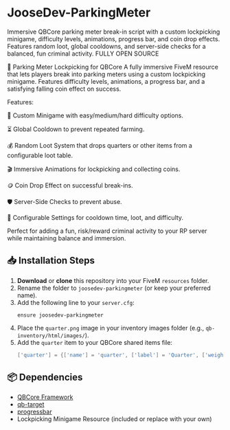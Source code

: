 # JooseDev-ParkingMeter
Immersive QBCore parking meter break-in script with a custom lockpicking minigame, difficulty levels, animations, progress bar, and coin drop effects. Features random loot, global cooldowns, and server-side checks for a balanced, fun criminal activity. FULLY OPEN SOURCE

🚗 Parking Meter Lockpicking for QBCore
A fully immersive FiveM resource that lets players break into parking meters using a custom lockpicking minigame. Features difficulty levels, animations, a progress bar, and a satisfying falling coin effect on success.

Features:

🎯 Custom Minigame with easy/medium/hard difficulty options.

⏳ Global Cooldown to prevent repeated farming.

💰 Random Loot System that drops quarters or other items from a configurable loot table.

🎬 Immersive Animations for lockpicking and collecting coins.

🪙 Coin Drop Effect on successful break-ins.

🛡 Server-Side Checks to prevent abuse.

🔧 Configurable Settings for cooldown time, loot, and difficulty.

Perfect for adding a fun, risk/reward criminal activity to your RP server while maintaining balance and immersion.

## 📥 Installation Steps
1. **Download** or **clone** this repository into your FiveM `resources` folder.  
2. Rename the folder to `joosedev-parkingmeter` (or keep your preferred name).  
3. Add the following line to your `server.cfg`:
   ```
   ensure joosedev-parkingmeter
   ```
4. Place the `quarter.png` image in your inventory images folder (e.g., `qb-inventory/html/images/`).  
5. Add the `quarter` item to your QBCore shared items file:
   ```lua
   ['quarter'] = {['name'] = 'quarter', ['label'] = 'Quarter', ['weight'] = 0, ['type'] = 'item', ['image'] = 'quarter.png', ['unique'] = false, ['useable'] = false, ['shouldClose'] = true, ['combinable'] = nil, ['description'] = 'A shiny quarter.'},
   ```

## 📦 Dependencies
- [QBCore Framework](https://github.com/qbcore-framework/qb-core)  
- [qb-target](https://github.com/qbcore-framework/qb-target)  
- [progressbar](https://github.com/qbcore-framework/progressbar)  
- Lockpicking Minigame Resource (included or replace with your own)

